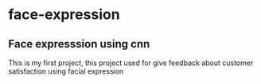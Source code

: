 # face-expression
## Face expresssion using cnn

This is my first project, this project used for give feedback about 
customer satisfaction using facial expression
